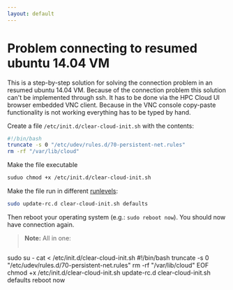 ```yaml
---
layout: default
---
```


# Problem connecting to resumed ubuntu 14.04 VM

This is a step-by-step solution for solving the connection problem in an resumed ubuntu 14.04 VM. Because of the connection problem this solution can't be implemented through ssh. It has to be done via the HPC Cloud UI browser embedded VNC client. Because in the VNC console copy-paste functionality is not working everything has to be typed by hand.


Create a file `/etc/init.d/clear-cloud-init.sh` with the contents:

```bash
#!/bin/bash
truncate -s 0 "/etc/udev/rules.d/70-persistent-net.rules"
rm -rf "/var/lib/cloud"
```

Make the file executable

```bash
suduo chmod +x /etc/init.d/clear-cloud-init.sh
```
Make the file run in different [runlevels](https://en.wikipedia.org/wiki/Runlevels):

```bash
sudo update-rc.d clear-cloud-init.sh defaults
```

Then reboot your operating system (e.g.: `sudo reboot now`). You should now have connection again.

> **Note:**
> All in one:
>```bash
sudo su -
cat <<EOF > /etc/init.d/clear-cloud-init.sh
#!/bin/bash
truncate -s 0 "/etc/udev/rules.d/70-persistent-net.rules"
rm -rf "/var/lib/cloud"
EOF
chmod +x /etc/init.d/clear-cloud-init.sh
update-rc.d clear-cloud-init.sh defaults
reboot now
```
